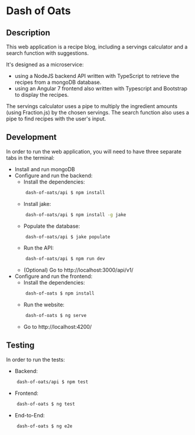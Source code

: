 # Dash of Oats
## Description
This web application is a recipe blog, including a servings calculator and a search function with suggestions.

It's designed as a microservice:
- using a NodeJS backend API written with TypeScript to retrieve the recipes from a mongoDB database. 
- using an Angular 7 frontend also written with Typescript and Bootstrap to display the recipes.

The servings calculator uses a pipe to multiply the ingredient amounts (using Fraction.js) by the chosen servings.
The search function also uses a pipe to find recipes with the user's input.

## Development

In order to run the web application, you will need to have three separate tabs in the terminal:

- Install and run mongoDB
- Configure and run the backend:
    - Install the dependencies:
    ```bash
        dash-of-oats/api $ npm install
    ```
    - Install jake:
    ```bash
        dash-of-oats/api $ npm install -g jake
    ```
    - Populate the database:
    ```bash
        dash-of-oats/api $ jake populate
    ```
    - Run the API:
    ```bash
        dash-of-oats/api $ npm run dev
    ```
    - (Optional) Go to http://localhost:3000/api/v1/
- Configure and run the frontend:
    - Install the dependencies:
    ```bash
        dash-of-oats $ npm install
    ```
    - Run the website:
    ```bash
        dash-of-oats $ ng serve
    ```
    - Go to http://localhost:4200/

## Testing

In order to run the tests:

- Backend:
```bash
    dash-of-oats/api $ npm test
```
- Frontend:
```bash
    dash-of-oats $ ng test
```

- End-to-End:
```bash
    dash-of-oats $ ng e2e
```

